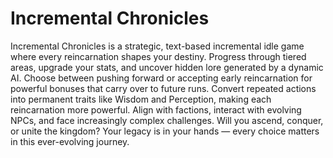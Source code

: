 # Incremental Chronicles
 Incremental Chronicles is a strategic, text-based incremental idle game where every reincarnation shapes your destiny. Progress through tiered areas, upgrade your stats, and uncover hidden lore generated by a dynamic AI. Choose between pushing forward or accepting early reincarnation for powerful bonuses that carry over to future runs. Convert repeated actions into permanent traits like Wisdom and Perception, making each reincarnation more powerful. Align with factions, interact with evolving NPCs, and face increasingly complex challenges. Will you ascend, conquer, or unite the kingdom? Your legacy is in your hands — every choice matters in this ever-evolving journey.
